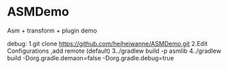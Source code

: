 # ASMDemo
Asm + transform  + plugin   demo

debug:
1.git clone https://github.com/heiheiwanne/ASMDemo.git
2.Edit Configurations ,add remote (default)
3../gradlew build -p asmlib
4../gradlew build -Dorg.gradle.demaon=false -Dorg.gradle.debug=true
